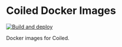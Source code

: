 # Coiled Docker Images

[![Build and deploy](https://github.com/coiled/coiled-docker/workflows/Build%20and%20deploy/badge.svg)](https://github.com/coiled/coiled-docker/actions?query=workflow%3A%22Build+and+deploy%22)

Docker images for Coiled.